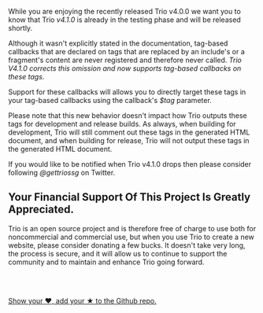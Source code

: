 <!--
template: tutorialpage
title: "What's Coming In Trio v4.1.0"
appendToTarget: true
category: releases
tag: metadata
articleTitle: "What's Coming In Trio v4.1.0"
activeHeaderItem: 3
socialMediaMetaTags:
- <meta property="og:type" content="article">
- <meta property="og:title" content="What's Coming In Trio v4.1.0">
- <meta property="og:description" content="While you are enjoying the recently released Trio v4.0.0 we want you to know that Trio _v4.1.0_ is already in the testing phase and will be released shortly.">
- <meta property="og:url" content="https://gettriossg.com/blog/releases/2020-08-16-impending-v4.1.0.md">
- <meta property="og:image" content="https://gettriossg.com/media/trio-social-media-image.png">
- <meta name="twitter:card" content="summary_large_image">
- <meta name="twitter:site" content="@gettriossg">
- <meta name="twitter:creator" content="@jefftschwartz">
- <meta name="twitter:title" content="What's Coming In Trio v4.1.0">
- <meta name="twitter:description" content="While you are enjoying the recently released Trio v4.0.0 we want you to know that Trio _v4.1.0_ is already in the testing phase and will be released shortly.">
- <meta name="twitter:image" content="https://gettriossg.com/media/trio-social-media-image.png">
-->

While you are enjoying the recently released Trio v4.0.0 we want you to know that Trio _v4.1.0_ is already in the testing phase and will be released shortly.

Although it wasn't explicitly stated in the documentation, tag-based callbacks that are declared on tags that are replaced by an include's or a fragment's content are never registered and therefore never called. _Trio V4.1.0 corrects this omission and now supports tag-based callbacks on these tags_.

Support for these callbacks will allows you to directly target these tags in your tag-based callbacks using the callback's _$tag_ parameter.

Please note that this new behavior doesn't impact how Trio outputs these tags for development and release builds. As always, when building for development, Trio will still comment out these tags in the generated HTML document, and when building for release, Trio will not output these tags in the generated HTML document.

If you would like to be notified when Trio v4.1.0 drops then please consider following _@gettriossg_ on Twitter.

<!-- end -->

## Your Financial Support Of This Project Is Greatly Appreciated.

<p>Trio is an open source project and is therefore free of charge to use both for noncommercial and commercial use, but when you use Trio to create a new website, please consider donating a few bucks. It doesn't take very long, the process is secure, and it will allow us to continue to support the community and to maintain and enhance Trio going forward.</p>
<br>
<div data-trio-include="paypaldonatebutton.html"></div>
<br>
<p><a target="_blank" href="https://github.com/4awpawz/trio">Show your ❤️, add your ★ to the Github repo.</a></p>



